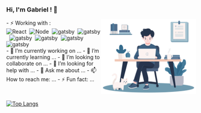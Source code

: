 ### Hi, I'm Gabriel ! 👋

<div style="display : grid; grid-template-columns: 1fr 1fr;">
    <div id="header" width="100%">
    <div>- ⚡ Working with :
    <div>
            <img src="https://cdn.jsdelivr.net/gh/devicons/devicon/icons/react/react-original.svg"
           title="React" alt="React" width="30" height="30"/>&nbsp;
            <img src="https://cdn.jsdelivr.net/gh/devicons/devicon/icons/nodejs/nodejs-original.svg" title="Node" alt="Node" width="30" height="30"/>&nbsp;
            <img src="https://cdn.jsdelivr.net/gh/devicons/devicon/icons/gatsby/gatsby-plain.svg" title="gatsby" alt="gatsby" width="30" height="30"/>&nbsp;
            <img src="https://cdn.jsdelivr.net/gh/devicons/devicon/icons/gatsby/gatsby-plain.svg" title="gatsby" alt="gatsby" width="30" height="30"/>&nbsp;
            <img src="https://cdn.jsdelivr.net/gh/devicons/devicon/icons/gatsby/gatsby-plain.svg" title="gatsby" alt="gatsby" width="30" height="30"/>&nbsp;
            <img src="https://cdn.jsdelivr.net/gh/devicons/devicon/icons/gatsby/gatsby-plain.svg" title="gatsby" alt="gatsby" width="30" height="30"/>&nbsp;
            <img src="https://cdn.jsdelivr.net/gh/devicons/devicon/icons/gatsby/gatsby-plain.svg" title="gatsby" alt="gatsby" width="30" height="30"/>&nbsp;
            <img src="https://cdn.jsdelivr.net/gh/devicons/devicon/icons/gatsby/gatsby-plain.svg" title="gatsby" alt="gatsby" width="30" height="30"/>&nbsp;
            </div>
          </div>
            - 🔭 I’m currently working on ...
    - 🌱 I’m currently learning ...
    - 👯 I’m looking to collaborate on ...
    - 🤔 I’m looking for help with ...
    - 💬 Ask me about ...
    - 📫 How to reach me: ...
    - ⚡ Fun fact: ...
    </div>
    <div id="header" align="center">
        <img src="./me-on-desktop.svg" width="100%"/>
    </div>
</div>

[![Top Langs](https://github-readme-stats-virid-one-14.vercel.app/api/top-langs/?username=CookedIdeas&hide=SCSS,Dockerfile,Shell,PHP)](https://github.com/anuraghazra/github-readme-stats)

<!--
**CookedIdeas/CookedIdeas** is a ✨ _special_ ✨ repository because its `README.md` (this file) appears on your GitHub profile.

Here are some ideas to get you started:

- 🔭 I’m currently working on ...
- 🌱 I’m currently learning ...
- 👯 I’m looking to collaborate on ...
- 🤔 I’m looking for help with ...
- 💬 Ask me about ...
- 📫 How to reach me: ...
- 😄 Pronouns: ...
- ⚡ Fun fact: ...
-->
